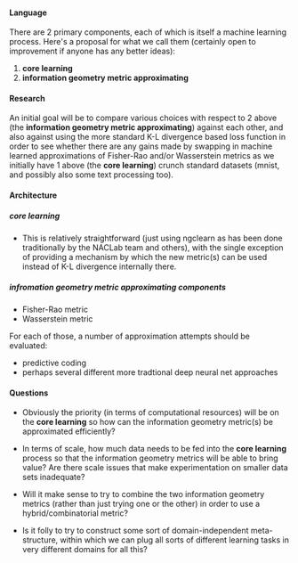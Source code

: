 #### Language

There are 2 primary components, each of which is itself a machine learning process. Here's a proposal for what we call them (certainly open to improvement if anyone has any better ideas):
1. **core learning**
2. **information geometry metric approximating**


#### Research

An initial goal will be to compare various choices with respect to 2 above (the **information geometry metric approximating**) against each other, and also against using the more standard K-L divergence based loss function in order to see whether there are any gains made by swapping in machine learned approximations of Fisher-Rao and/or Wasserstein metrics as we initially have 1 above (the **core learning**) crunch standard datasets (mnist, and possibly also some text processing too).


#### Architecture

##### core learning

- This is relatively straightforward (just using ngclearn as has been done traditionally by the NACLab team and others), with the single exception of providing a mechanism by which the new metric(s) can be used instead of K-L divergence internally there.

##### infromation geometry metric approximating components

- Fisher-Rao metric 
- Wasserstein metric

For each of those, a number of approximation attempts should be evaluated:

- predictive coding
- perhaps several different more tradtional deep neural net approaches


#### Questions


- Obviously the priority (in terms of computational resources) will be on the **core learning** so how can the information geometry metric(s) be approximated efficiently?

- In terms of scale, how much data needs to be fed into the **core learning** process so that the information geometry metrics will be able to bring value? Are there scale issues that make experimentation on smaller data sets inadequate?

- Will it make sense to try to combine the two information geometry metrics (rather than just trying one or the other) in order to use a hybrid/combinatorial metric?

- Is it folly to try to construct some sort of domain-independent meta-structure, within which we can plug all sorts of different learning tasks in very different domains for all this?
